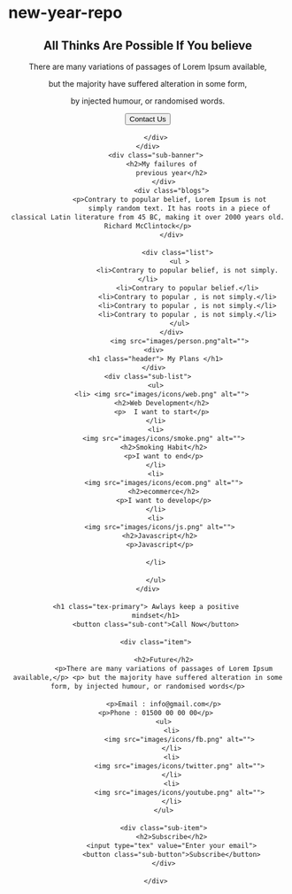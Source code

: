 # new-year-repo
<!DOCTYPE html>
<html lang="en">
<head>
    <meta charset="UTF-8">
    <meta http-equiv="X-UA-Compatible" content="IE=edge">
    <meta name="viewport" content="width=device-width, initial-scale=1.0">
    <title>Document</title>
    <link rel="stylesheet" href="styles/assignment.css">
</head>
<body>
<header>
    <div class="banner">
        <div>
            <h2>All Thinks Are 
                Possible If You 
                believe</h2>
                <p>There are many variations of passages of Lorem Ipsum available,</p> 
                <p> but the majority have suffered alteration in some form,</p> 
                <p>by injected humour, or randomised words.</p>
                <button class="cont">Contact Us</button>

        </div>
    </div>
        <div class="sub-banner">
            <h2>My failures of 
                previous year</h2>
            </div>
                <div class="blogs">
                <p>Contrary to popular belief, Lorem Ipsum is not 
                    simply random text. It has roots in a piece of classical Latin literature from 45 BC, making it over 2000 years old. Richard McClintock</p>
                </div>
               
                   <div class="list">
                    <ul >
                        <li>Contrary to popular belief, is not simply.</li>
                        <li>Contrary to popular belief.</li>
                        <li>Contrary to popular , is not simply.</li>
                        <li>Contrary to popular , is not simply.</li>
                        <li>Contrary to popular , is not simply.</li>
                    </ul>
                </div>
                    <img src="images/person.png"alt="">
       <div>
        <h1 class="header"> My Plans </h1>
       </div>
    <div class="sub-list">
        <ul>
           <li> <img src="images/icons/web.png" alt="">
           <h2>Web Development</h2>
           <p>  I want to start</p>
        </li>
        <li>
            <img src="images/icons/smoke.png" alt="">
            <h2>Smoking Habit</h2>
            <p>I want to end</p>
        </li>
        <li>
            <img src="images/icons/ecom.png" alt="">
            <h2>ecommerce</h2>
            <p>I want to develop</p>
        </li>
        <li>
          <img src="images/icons/js.png" alt="">
          <h2>Javascript</h2>
          <p>Javascript</p>

        </li>

        </ul>
    </div>

    <h1 class="tex-primary"> Awlays keep a positive 
        mindset</h1>
        <button class="sub-cont">Call Now</button>

        <div class="item">
            
            <h2>Future</h2>
            <p>There are many variations of passages of Lorem Ipsum available,</p> <p> but the majority have suffered alteration in some form, by injected humour, or randomised words</p>

            <p>Email : info@gmail.com</p>
            <p>Phone : 01500 00 00 00</p>    
            <ul>
                <li>
                    <img src="images/icons/fb.png" alt="">
                </li>
                <li>
                    <img src="images/icons/twitter.png" alt="">
                </li>
                <li>
                    <img src="images/icons/youtube.png" alt="">
                </li>
            </ul>
               
            <div class="sub-item">
                <h2>Subscribe</h2>
                <input type="tex" value="Enter your email">
                <button class="sub-button">Subscribe</button>
            </div>

        </div>
    
</header>


    
</body>
</html>
